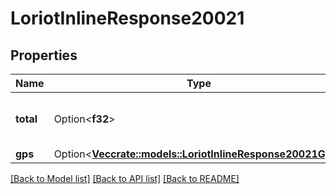 # LoriotInlineResponse20021

## Properties

Name | Type | Description | Notes
------------ | ------------- | ------------- | -------------
**total** | Option<**f32**> | The amount of GPS values by filter used | [optional]
**gps** | Option<[**Vec<crate::models::LoriotInlineResponse20021Gps>**](inline_response_200_21_gps.md)> |  | [optional]

[[Back to Model list]](../README.md#documentation-for-models) [[Back to API list]](../README.md#documentation-for-api-endpoints) [[Back to README]](../README.md)


